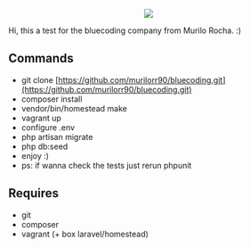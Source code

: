 <p align="center"><img src="https://laravel.com/assets/img/components/logo-laravel.svg"></p>

Hi, this a test for the bluecoding company from Murilo Rocha. :)

## Commands

- git clone [https://github.com/murilorr90/bluecoding.git](https://github.com/murilorr90/bluecoding.git)
- composer install
- vendor/bin/homestead make
- vagrant up
- configure .env
- php artisan migrate
- php db:seed
- enjoy :)
- ps: if wanna check the tests just rerun phpunit

## Requires

- git
- composer
- vagrant (+ box laravel/homestead) 
